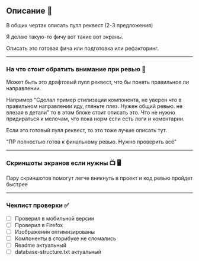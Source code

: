 ## Описание 📝

В общих чертах описать пулл реквест (2-3 предложения)

Я делаю такую-то фичу вот такие вот экраны.

Описать это готовая фича или подготовка или рефакторинг.

---

### На что стоит обратить внимание при ревью 👀

Может быть это драфтовый пулл реквест, что бы понять правильное ли направлении.

Например "Сделал пример стилизации компонента, не уверен что в правильном направлении иду, гляньте плез. Нужен общий ревью. не влезая в детали"
то в этом блоке стоит описать это. Что не нужно придираться к мелочам, что пока норм если есть логи и коментарии.

Если это готовый пулл реквест, то это тоже лучше описать тут.

"ПР полностью готов к финальному ревью. Нужно проверить всё"

---

### Скриншоты экранов если нужны 📺 🖥

Пару скриншотов помогут легче вникнуть в проект и код ревью пройдет быстрее

---

### Чеклист проверки ✅

- [ ] Проверил в мобильной версии
- [ ] Проверил в Firefox
- [ ] Изображения оптимизированы
- [ ] Компоненты в сторибуке не сломались
- [ ] Readme актуальный
- [ ] database-structure.txt актуальный
